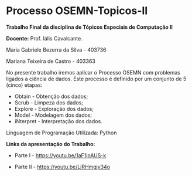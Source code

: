 # Processo OSEMN-Topicos-II

**Trabalho Final da disciplina de Tópicos Especiais de Computação II**

**Docente:** Prof. Iális Cavalcante.

Maria Gabriele Bezerra da Silva - 403736

Mariana Teixeira de Castro - 403363

No presente trabalho iremos aplicar o Processo OSEMN com problemas ligados a ciência de dados. Este processo é definido por um conjunto de 5 (cinco) etapas:

* Obtain - Obtenção dos dados;
* Scrub - Limpeza dos dados;
* Explore - Exploração dos dados;
* Model - Modelagem dos dados;
* iNterpret - Interpretação dos dados.

Linguagem de Programação Utilizada: Python

**Links da apresentação do Trabalho:**

* Parte I - https://youtu.be/1aF1ipAUS-k

* Parte II - https://youtu.be/LjRHmgjv34o
